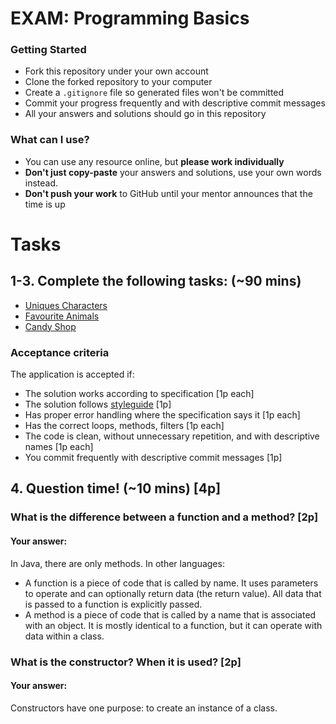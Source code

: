 # EXAM: Programming Basics

### Getting Started
 - Fork this repository under your own account
 - Clone the forked repository to your computer
 - Create a `.gitignore` file so generated files won't be committed
 - Commit your progress frequently and with descriptive commit messages
 - All your answers and solutions should go in this repository

### What can I use?
- You can use any resource online, but **please work individually**
- **Don't just copy-paste** your answers and solutions, use your own words instead.
- **Don't push your work** to GitHub until your mentor announces that the time is up


# Tasks
## 1-3. Complete the following tasks: (~90 mins)
- [Uniques Characters](src/UniqueChars.java)
- [Favourite Animals](src/FavouriteAnimals.java)
- [Candy Shop](src/TakeMeToThe.java)

### Acceptance criteria
The application is accepted if:
- The solution works according to specification [1p each]
- The solution follows [styleguide](https://github.com/greenfox-academy/teaching-materials/blob/master/styleguide/java.md) [1p]
- Has proper error handling where the specification says it [1p each]
- Has the correct loops, methods, filters [1p each]
- The code is clean, without unnecessary repetition, and with descriptive names [1p each]
- You commit frequently with descriptive commit messages [1p]

## 4. Question time! (~10 mins) [4p]

###  What is the difference between a function and a method? [2p]
#### Your answer:
In Java, there are only methods.
In other languages: 
 - A function is a piece of code that is called by name. It uses parameters to operate and can optionally return data (the return value). All data that is passed to a function is explicitly passed.
 - A method is a piece of code that is called by a name that is associated with an object. It is mostly identical to a function, but it can operate with data within a class.

### What is the constructor? When it is used? [2p]
#### Your answer:
Constructors have one purpose: to create an instance of a class.
